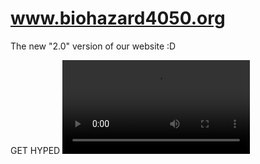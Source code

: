 # www.biohazard4050.org

The new "2.0" version of our website :D

GET HYPED
![Hype Train](https://giant.gfycat.com/GoodTheseHypsilophodon.webm)
